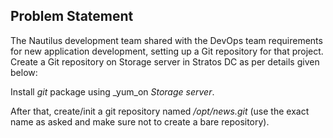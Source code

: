 ## Problem Statement

The Nautilus development team shared with the DevOps team requirements for new application development, setting up a Git repository for that project. Create a Git repository on Storage server in Stratos DC as per details given below:

Install _git_ package using _yum_on _Storage server_.

After that, create/init a git repository named _/opt/news.git_ (use the exact name as asked and make sure not to create a bare repository).
